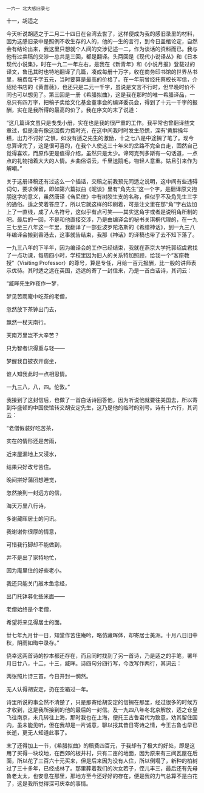     一六一 北大感旧录七 

   十一，胡适之

   今天听说胡适之于二月二十四日在台湾去世了，这样便成为我的感旧录里的材料，因为这感旧录中是照例不收生存的人的，他的一生的言行，到今日盖棺论定，自然会有结论出来，我这里只想就个人间的交涉记述一二，作为谈话的资料而已。我与他有过卖稿的交涉一总共是三回，都是翻译。头两回是《现代小说译丛》和《日本现代小说集》，时在一九二一年左右，是我在《新青年》和《小说月报》登载过的译文，鲁迅其时也特地翻译了几篇，凑成每册十万字，收在商务印书馆的世界丛书里，稿费每千字五元，当时要算是最高的价格了。在一年前曾经托蔡校长写信，介绍给书店的《黄蔷薇》，也还只是二元一千字，虽说是文言不行时，但早晚时价不同也可以想见了。第三回是一册《希腊拟曲》，这是我在那时的唯一希腊译品，一总只有四万字，把稿子卖给文化基金董事会的编译委员会，得到了十元一千字的报酬，实在是我所得的最高的价了。我在序文的末了说道：

   “这几篇译文虽只是戋戋小册，实在也是我的很严重的工作。我平常也曾翻译些文章过，但是没有像这回费力费时光，在这中间我时时发生恐慌，深有‘黄胖搡年糕，出力不讨好’之惧，如没有适之先生的激励，十之七八是中途搁了笔了。现今总算译完了，这是很可喜的，在我个人使这三十年来的岔路不完全白走，固然自己觉得喜欢，而原作更是值得介绍，虽然只是太少。谛阿克列多斯有一句话道，一点点的礼物捎着大大的人情。乡曲俗语云，千里送鹅毛，物轻人意重。姑且引来作为解嘲。”

   关于这册译稿还有过这么一个插话，交稿之前我预先同适之说明，这中间有些违碍词句，要求保留，即如第六篇拟曲《昵谈》里有“角先生”这一个字，是翻译原文抱朋这字的意义，虽然唐译《刍尼律》中有树胶生支的名称，但似乎不及角先生三字的通俗。适之笑着答应了，所以它就这样的印刷着，可是注文里在那“角”字右边加上了一直线，成了人名符号，这似乎有点可笑——其实这角字或者是说明角所制的吧。最后的一回，不是和他直接交涉，乃是由编译会的秘书关琪桐代理的，在一九三七至三八年这一年里，我翻译了一部亚波罗陀洛斯的《希腊神话》，到一九三八年编译会搬到香港去，这事就告结束，我那《神话》的译稿也带了去不知下落了。

   一九三八年的下半年，因为编译会的工作已经结束，我就在燕京大学托郭绍虞君找了一点功课，每周四小时，学校里因为旧人的关系特加照顾，给我一个“客座教授”（Visiting Professor）的尊号，算是专任，月给一百元报酬，比一般的讲师表示优待。其时适之远在英国，远远的寄了一封信来，乃是一首白话诗，其词云：

   “臧晖先生昨夜作一梦，

   梦见苦雨庵中吃茶的老僧，

   忽然放下茶钟出门去，

   飘然一杖天南行。

   天南万里岂不大辛苦？

   只为智者识得重与轻——

   梦醒我自披衣开窗坐，

   谁人知我此时一点相思情。

   一九三八，八，四。伦敦。”

   我接到了这封信后，也做了一首白话诗回答他，因为听说他就要往美国去，所以寄到华盛顿的中国使馆转交胡安定先生，这乃是他的临时的别号。诗有十六行，其词云：

   “老僧假装好吃苦茶，

   实在的情形还是苦雨，

   近来屋漏地上又浸水，

   结果只好改号苦住。

   晚间拼好蒲团想睡觉，

   忽然接到一封远方的信，

   海天万里八行诗，

   多谢藏晖居士的问讯。

   我谢谢你很厚的情意，

   可惜我行脚却不能做到，

   并不是出了家特地忙，

   因为庵里住的好些老小。

   我还只能关门敲木鱼念经，

   出门托钵募化些米面——

   老僧始终是个老僧，

   希望将来见得居士的面。

   廿七年九月廿一日，知堂作苦住庵吟，略仿藏晖体，却寄居士美洲。十月八日旧中秋，阴雨如晦中录存。”

   侥幸这两首诗的抄本都还存在，而且同时找到了另一首诗，乃是适之的手笔，署年月日廿八，十二，十三，臧晖。诗四句分四行写，今改写作两行，其词云：

   两张照片诗三首，今日开封一惘然。

   无人认得胡安定，扔在空箱过一年。

   诗里所说的事全然不清楚了，只是那寄给胡安定的信搁在那里，经过很多的时候方才收到，这是我所接到的他的最后的一封信。及一九四八年冬北京解放，适之仓皇飞往南京，未几转往上海，那时我也在上海，便托王古鲁君代为致意，劝其留住国内，虽未能见听，但在我却是一片诚意，聊以报其昔日寄诗之情，今王古鲁也早已长逝，更无人知道此事了。

   末了还得加上一节，《希腊拟曲》的稿费四百元，于我却有了极大的好处，即是这用了买得一块坟地，在西郊的板井村，只有二亩的地面，因为原来有三间瓦屋在后面，所以花了三百六十元买来，但是后来因为没有人住，所以倒塌了，新种的柏树过了三十多年，已经成林了。那里葬着我们的次女若子，侄儿丰三，最后还有先母鲁老太太，也安息在那里，那地方至今还好好的存在，便是我的力气总算不是白花了，这是我所觉得深可庆幸的事情。

